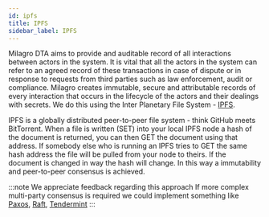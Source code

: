 ```yaml
---
id: ipfs
title: IPFS
sidebar_label: IPFS
---
```


Milagro DTA aims to provide and auditable record of all interactions between actors in the system. It is vital that all the actors in the system can refer to an agreed record of these transactions in case of dispute or in response to requests from third parties such as law enforcement, audit or compliance.  Milagro creates immutable, secure and attributable records of every interaction that occurs in the lifecycle of the actors and their dealings with secrets. We do this using the Inter Planetary File System - [IPFS](https://ipfs.io/).

IPFS is a globally distributed peer-to-peer file system - think GitHub meets BitTorrent. When a file is written (SET) into your local IPFS node a hash of the document is returned, you can then GET the document using that address. If somebody else who is running an IPFS tries to GET the same hash address the file will be pulled from your node to theirs. If the document is changed in way the hash will change. In this way a immutability and peer-to-peer consensus is achieved.

:::note We appreciate feedback regarding this approach
If more complex multi-party consensus is required we could implement something like [Paxos](https://understandingpaxos.wordpress.com/), [Raft](https://raft.github.io/), [Tendermint](https://tendermint.com/)
:::
